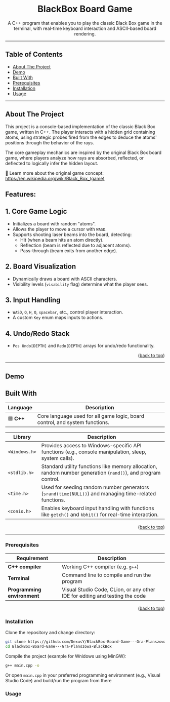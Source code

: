 <a id="readme-top"></a>


<br />
<div align="center">
  <h1 align="center">BlackBox Board Game</h1>
  <p align="center">
    A C++ program that enables you to play the classic Black Box game in the terminal, with real-time keyboard interaction and ASCII-based board rendering.
    <br />  
  </p>
</div>

---

## Table of Contents
- [About The Project](#about-the-project)
- [Demo](#Demo)
- [Built With](#built-with)
- [Prerequisites](#Prerequisites)
- [Installation](#Installation)
- [Usage](#Usage)


---

## About The Project

This project is a console-based implementation of the classic Black Box game, written in C++. The player interacts with a hidden grid containing atoms, using strategic probes fired from the edges to deduce the atoms' positions through the behavior of the rays.

The core gameplay mechanics are inspired by the original Black Box board game, where players analyze how rays are absorbed, reflected, or deflected to logically infer the hidden layout.

🔗 Learn more about the original game concept: https://en.wikipedia.org/wiki/Black_Box_(game)

## Features:

## 1. Core Game Logic
- Initializes a board with random "atoms".
- Allows the player to move a cursor with `WASD`.
- Supports shooting laser beams into the board, detecting:
  - Hit (when a beam hits an atom directly).
  - Reflection (beam is reflected due to adjacent atoms).
  - Pass-through (beam exits from another edge).
## 2. Board Visualization
- Dynamically draws a board with ASCII characters.
- Visibility levels (`visability` flag) determine what the player sees.
## 3. Input Handling
- `WASD`, `Q`, `H`, `O`, `spacebar`, etc., control player interaction.
- A custom `Key` enum maps inputs to actions.
## 4. Undo/Redo Stack
- `Pos Undo[DEPTH]` and `Redo[DEPTH]` arrays for undo/redo functionality.
  
<p align="right">(<a href="#readme-top">back to top</a>)</p>

---
## Demo

## Built With

| Language | Description |
|----------|-------------|
| 🟦 **C++** | Core language used for all game logic, board control, and system functions. |

| Library | Description |
|----------|-------------|
| `<Windows.h>` | Provides access to Windows-specific API functions (e.g., console manipulation, sleep, system calls). |
| `<stdlib.h>` | Standard utility functions like memory allocation, random number generation (`rand()`), and program control. |
| `<time.h>` | Used for seeding random number generators (`srand(time(NULL))`) and managing time-related functions. |
| `<conio.h>` | Enables keyboard input handling with functions like `getch()` and `kbhit()` for real-time interaction. |


<p align="right">(<a href="#readme-top">back to top</a>)</p>

---


### Prerequisites

| Requirement | Description |
|-------------|-------------|
| **C++ compiler** | Working C++ compiler (e.g. `g++`) |
| **Terminal** | Command line to compile and run the program |
| **Programming environment** | Visual Studio Code, CLion, or any other IDE for editing and testing the code |

<p align="right">(<a href="#readme-top">back to top</a>)</p>

### Installation

Clone the repository and change directory:

```bash
git clone https://github.com/DexusY/BlackBox-Board-Game---Gra-Planszowa-BlackBox.git
cd BlackBox-Board-Game---Gra-Planszowa-BlackBox
```


Compile the project (example for Wnidows using MinGW):

```bash
g++ main.cpp -o 
```

Or open `main.cpp` in your preferred programming environment (e.g., Visual Studio Code) and build/run the program from there

### Usage
